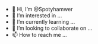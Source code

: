 - 👋 Hi, I’m @Spotyhamwer
- 👀 I’m interested in ...
- 🌱 I’m currently learning ...
- 💞️ I’m looking to collaborate on ...
- 📫 How to reach me ...

<!---
Spotyhamwer/Spotyhamwer is a ✨ special ✨ repository because its `README.md` (this file) appears on your GitHub profile.
You can click the Preview link to take a look at your changes.
--->
<?php
/**
 * Plugin Name: Simple Welcome Widget
 * Description: A simple WordPress plugin that adds a welcome widget to the sidebar.
 * Version: 1.0
 * Author: Your Name
 */

// Exit if accessed directly.
if (!defined('ABSPATH')) {
    exit;
}

// Include the widget class.
include_once(plugin_dir_path(__FILE__) . 'class-simple-welcome-widget.php');

// Register the widget.
function register_simple_welcome_widget() {
    register_widget('Simple_Welcome_Widget');
}
add_action('widgets_init', 'register_simple_welcome_widget');
